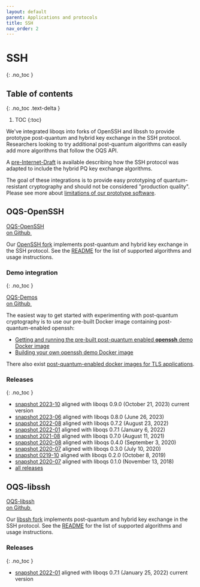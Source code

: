 ```yaml
---
layout: default
parent: Applications and protocols
title: SSH
nav_order: 2
---
```


# SSH
{: .no_toc }

## Table of contents
{: .no_toc .text-delta }

1. TOC
{:toc}


We've integrated liboqs into forks of OpenSSH and libssh to provide prototype post-quantum and hybrid key exchange in the SSH protocol.  Researchers looking to try additional post-quantum algorithms can easily add more algorithms that follow the OQS API.

A [pre-Internet-Draft](https://github.com/open-quantum-safe/openssh/blob/OQS-master/ietf_pre_draft_sike_bike_hybrid_kex.txt) is available describing how the SSH protocol was adapted to include the hybrid PQ key exchange algorithms.

The goal of these integrations is to provide easy prototyping of quantum-resistant cryptography and should not be considered "production quality".  Please see more about [limitations of our prototype software](../about#limitations).


## OQS-OpenSSH

<div class="float-right"><a class="btn btn-purple" href="https://github.com/open-quantum-safe/openssh">OQS-OpenSSH <br> on Github <img src="{{ site.baseurl }}/img/logos/GitHub-Mark-Light-64px.png" style="height: 1em; padding-left: 1em; margin-bottom: -2px;"></a></div>

Our <a href="https://github.com/open-quantum-safe/openssh">OpenSSH fork</a> implements post-quantum and hybrid key exchange in the SSH protocol.
See the [README](https://github.com/open-quantum-safe/openssh/blob/OQS-master/README.md) for the list of supported algorithms and usage instructions.

### Demo integration
{: .no_toc }

<div class="float-right"><a class="btn btn-purple" href="https://github.com/open-quantum-safe/oqs-demos">OQS-Demos <br> on Github <img src="{{ site.baseurl }}/img/logos/GitHub-Mark-Light-64px.png" style="height: 1em; padding-left: 1em; margin-bottom: -2px;"></a></div>

The easiest way to get started with experimenting with post-quantum cryptography is to use our pre-built Docker image containing post-quantum-enabled openssh:

- [Getting and running the pre-built post-quantum enabled **openssh** demo Docker image](https://hub.docker.com/r/openquantumsafe/openssh)
- [Building your own openssh demo Docker image](https://github.com/open-quantum-safe/oqs-demos/tree/main/openssh)

There also exist [post-quantum-enabled docker images for TLS applications](tls#demo-integrations).

### Releases
{: .no_toc }

- [snapshot 2023-10](https://github.com/open-quantum-safe/openssh/releases/tag/OQS-OpenSSH-snapshot-2023-06) aligned with liboqs 0.9.0 (October 21, 2023) <span class="label label-green">current version</span>
- [snapshot 2023-06](https://github.com/open-quantum-safe/openssh/releases/tag/OQS-OpenSSH-snapshot-2023-06) aligned with liboqs 0.8.0 (June 26, 2023) 
- [snapshot 2022-08](https://github.com/open-quantum-safe/openssh/releases/tag/OQS-OpenSSH-snapshot-2022-08) aligned with liboqs 0.7.2 (August 23, 2022)
- [snapshot 2022-01](https://github.com/open-quantum-safe/openssh/releases/tag/OQS-OpenSSH-snapshot-2022-01) aligned with liboqs 0.7.1 (January 6, 2022)
- [snapshot 2021-08](https://github.com/open-quantum-safe/openssh/releases/tag/OQS-OpenSSH-snapshot-2021-08) aligned with liboqs 0.7.0 (August 11, 2021)
- [snapshot 2020-08](https://github.com/open-quantum-safe/openssh/releases/tag/OQS-OpenSSH-snapshot-2020-08) aligned with liboqs 0.4.0 (September 3, 2020)
- [snapshot 2020-07](https://github.com/open-quantum-safe/openssh/releases/tag/OQS-OpenSSH-snapshot-2020-07) aligned with liboqs 0.3.0 (July 10, 2020)
- [snapshot 0219-10](https://github.com/open-quantum-safe/openssh/releases/tag/OQS-OpenSSH-snapshot-2019-10) aligned with liboqs 0.2.0 (October 8, 2019)
- [snapshot 2020-07](https://github.com/open-quantum-safe/openssh/releases/tag/OQS-OpenSSH-snapshot-2018-11) aligned with liboqs 0.1.0 (November 13, 2018)
- [all releases](https://github.com/open-quantum-safe/liboqs/releases)

## OQS-libssh

<div class="float-right"><a class="btn btn-purple" href="https://github.com/open-quantum-safe/libssh">OQS-libssh <br> on Github <img src="{{ site.baseurl }}/img/logos/GitHub-Mark-Light-64px.png" style="height: 1em; padding-left: 1em; margin-bottom: -2px;"></a></div>

Our <a href="https://github.com/open-quantum-safe/libssh">libssh fork</a> implements post-quantum and hybrid key exchange in the SSH protocol.
See the [README](https://github.com/open-quantum-safe/libssh/blob/OQS-master/README.md) for the list of supported algorithms and usage instructions.

### Releases
{: .no_toc }

- [snapshot 2022-01](https://github.com/open-quantum-safe/libssh/releases/tag/OQS-libssh-snapshot-2022-01) aligned with liboqs 0.7.1 (January 25, 2022) <span class="label label-green">current version</span>
